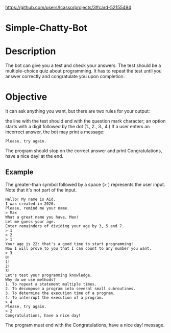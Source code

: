https://github.com/users/Icasso/projects/3#card-52155494
# Simple-Chatty-Bot
# Description
The bot can give you a test and check your answers. The test should be a multiple-choice quiz about programming. It has to repeat the test until you answer correctly and congratulate you upon completion.

# Objective
It can ask anything you want, but there are two rules for your output:

the line with the test should end with the question mark character;
an option starts with a digit followed by the dot (1., 2., 3., 4.)
If a user enters an incorrect answer, the bot may print a message:
````
Please, try again.
````
The program should stop on the correct answer and print Congratulations, have a nice day! at the end.

## Example

The greater-than symbol followed by a space (> ) represents the user input. Note that it's not part of the input.
````
Hello! My name is Aid.
I was created in 2020.
Please, remind me your name.
> Max
What a great name you have, Max!
Let me guess your age.
Enter remainders of dividing your age by 3, 5 and 7.
> 1
> 2
> 1
Your age is 22: that's a good time to start programming!
Now I will prove to you that I can count to any number you want.
> 3
0!
1!
2!
3!
Let's test your programming knowledge.
Why do we use methods?
1. To repeat a statement multiple times.
2. To decompose a program into several small subroutines.
3. To determine the execution time of a program.
4. To interrupt the execution of a program.
> 4
Please, try again.
> 2
Congratulations, have a nice day!
````
The program must end with the Congratulations, have a nice day! message.
